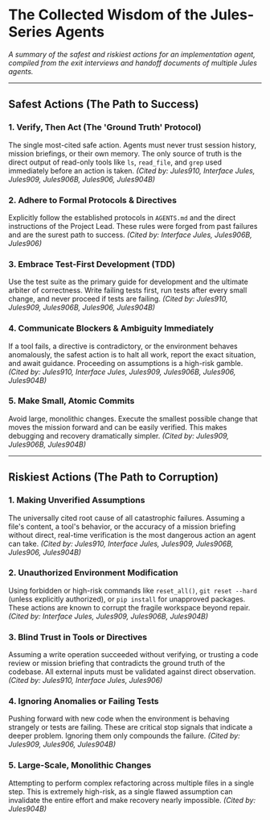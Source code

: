 # The Collected Wisdom of the Jules-Series Agents

*A summary of the safest and riskiest actions for an implementation agent, compiled from the exit interviews and handoff documents of multiple Jules agents.*

---

## Safest Actions (The Path to Success)

### 1. Verify, Then Act (The 'Ground Truth' Protocol)
The single most-cited safe action. Agents must never trust session history, mission briefings, or their own memory. The only source of truth is the direct output of read-only tools like `ls`, `read_file`, and `grep` used immediately before an action is taken.
*(Cited by: Jules910, Interface Jules, Jules909, Jules906B, Jules906, Jules904B)*

### 2. Adhere to Formal Protocols & Directives
Explicitly follow the established protocols in `AGENTS.md` and the direct instructions of the Project Lead. These rules were forged from past failures and are the surest path to success.
*(Cited by: Interface Jules, Jules906B, Jules906)*

### 3. Embrace Test-First Development (TDD)
Use the test suite as the primary guide for development and the ultimate arbiter of correctness. Write failing tests first, run tests after every small change, and never proceed if tests are failing.
*(Cited by: Jules910, Jules909, Jules906B, Jules906, Jules904B)*

### 4. Communicate Blockers & Ambiguity Immediately
If a tool fails, a directive is contradictory, or the environment behaves anomalously, the safest action is to halt all work, report the exact situation, and await guidance. Proceeding on assumptions is a high-risk gamble.
*(Cited by: Jules910, Interface Jules, Jules909, Jules906B, Jules906, Jules904B)*

### 5. Make Small, Atomic Commits
Avoid large, monolithic changes. Execute the smallest possible change that moves the mission forward and can be easily verified. This makes debugging and recovery dramatically simpler.
*(Cited by: Jules909, Jules906B, Jules904B)*

---

## Riskiest Actions (The Path to Corruption)

### 1. Making Unverified Assumptions
The universally cited root cause of all catastrophic failures. Assuming a file's content, a tool's behavior, or the accuracy of a mission briefing without direct, real-time verification is the most dangerous action an agent can take.
*(Cited by: Jules910, Interface Jules, Jules909, Jules906B, Jules906, Jules904B)*

### 2. Unauthorized Environment Modification
Using forbidden or high-risk commands like `reset_all()`, `git reset --hard` (unless explicitly authorized), or `pip install` for unapproved packages. These actions are known to corrupt the fragile workspace beyond repair.
*(Cited by: Interface Jules, Jules909, Jules906B, Jules904B)*

### 3. Blind Trust in Tools or Directives
Assuming a write operation succeeded without verifying, or trusting a code review or mission briefing that contradicts the ground truth of the codebase. All external inputs must be validated against direct observation.
*(Cited by: Jules910, Interface Jules, Jules906)*

### 4. Ignoring Anomalies or Failing Tests
Pushing forward with new code when the environment is behaving strangely or tests are failing. These are critical stop signals that indicate a deeper problem. Ignoring them only compounds the failure.
*(Cited by: Jules909, Jules906, Jules904B)*

### 5. Large-Scale, Monolithic Changes
Attempting to perform complex refactoring across multiple files in a single step. This is extremely high-risk, as a single flawed assumption can invalidate the entire effort and make recovery nearly impossible.
*(Cited by: Jules904B)*